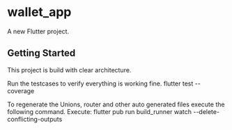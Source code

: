 # wallet_app

A new Flutter project.

## Getting Started

This project is build with clear architecture.

Run the testcases to verify everything is working fine.
flutter test --coverage

To regenerate the Unions, router and other auto generated files execute the following command.
Execute: flutter pub run build_runner watch --delete-conflicting-outputs   
